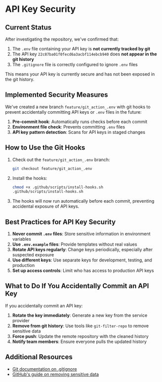 # API Key Security

## Current Status

After investigating the repository, we've confirmed that:

1. The `.env` file containing your API key is **not currently tracked by git**
2. The API key `22c87ba01f0fecd6a3acbf114ebcb940` does **not appear in the git history**
3. The `.gitignore` file is correctly configured to ignore `.env` files

This means your API key is currently secure and has not been exposed in the git history.

## Implemented Security Measures

We've created a new branch `feature/git_action_.env` with git hooks to prevent accidentally committing API keys or `.env` files in the future:

1. **Pre-commit hook**: Automatically runs checks before each commit
2. **Environment file check**: Prevents committing `.env` files
3. **API key pattern detection**: Scans for API keys in staged changes

## How to Use the Git Hooks

1. Check out the `feature/git_action_.env` branch:
   ```bash
   git checkout feature/git_action_.env
   ```

2. Install the hooks:
   ```bash
   chmod +x .github/scripts/install-hooks.sh
   .github/scripts/install-hooks.sh
   ```

3. The hooks will now run automatically before each commit, preventing accidental exposure of API keys.

## Best Practices for API Key Security

1. **Never commit `.env` files**: Store sensitive information in environment variables
2. **Use `.env.example` files**: Provide templates without real values
3. **Rotate API keys regularly**: Change keys periodically, especially after suspected exposure
4. **Use different keys**: Use separate keys for development, testing, and production
5. **Set up access controls**: Limit who has access to production API keys

## What to Do If You Accidentally Commit an API Key

If you accidentally commit an API key:

1. **Rotate the key immediately**: Generate a new key from the service provider
2. **Remove from git history**: Use tools like `git-filter-repo` to remove sensitive data
3. **Force push**: Update the remote repository with the cleaned history
4. **Notify team members**: Ensure everyone pulls the updated history

## Additional Resources

- [Git documentation on .gitignore](https://git-scm.com/docs/gitignore)
- [GitHub's guide on removing sensitive data](https://docs.github.com/en/authentication/keeping-your-account-and-data-secure/removing-sensitive-data-from-a-repository)

